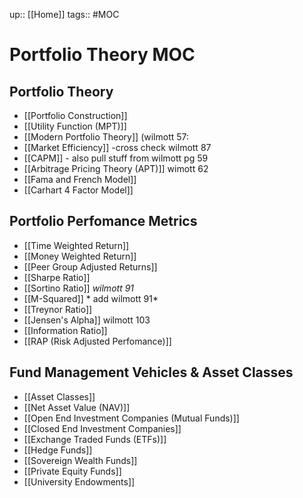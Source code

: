 up:: [[Home]]
tags:: #MOC 
# Portfolio Theory MOC
## Portfolio Theory
- [[Portfolio Construction]]
- [[Utility Function (MPT)]]
- [[Modern Portfolio Theory]] (wilmott 57:
- [[Market Efficiency]] -cross check wilmott 87
- [[CAPM]] - also pull stuff from wilmott pg 59
- [[Arbitrage Pricing Theory (APT)]] wimott 62
- [[Fama and French Model]]
- [[Carhart 4 Factor Model]]
## Portfolio Perfomance Metrics
- [[Time Weighted Return]]
- [[Money Weighted Return]]
- [[Peer Group Adjusted Returns]]
- [[Sharpe Ratio]]
- [[Sortino Ratio]] *wilmott 91*
- [[M-Squared]] * add wilmott 91*
- [[Treynor Ratio]]
- [[Jensen's Alpha]] wilmott 103
- [[Information Ratio]]
- [[RAP (Risk Adjusted Perfomance)]]
## Fund Management Vehicles & Asset Classes
- [[Asset Classes]]
- [[Net Asset Value (NAV)]]
- [[Open End Investment Companies (Mutual Funds)]]
- [[Closed End Investment Companies]]
- [[Exchange Traded Funds (ETFs)]]
- [[Hedge Funds]]
- [[Sovereign Wealth Funds]]
- [[Private Equity Funds]]
- [[University Endowments]]


